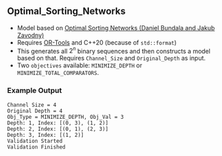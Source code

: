 ## Optimal_Sorting_Networks

- Model based on [Optimal Sorting Networks (Daniel Bundala and Jakub Zavodny)](https://arxiv.org/pdf/1310.6271.pdf)
- Requires [OR-Tools](https://github.com/google/or-tools) and C++20 (because of `std::format`)
- This generates all $2^{n}$ binary sequences and then constructs a model based on that. Requires `Channel_Size` and `Original_Depth` as input.
- Two `objectives` available: `MINIMIZE_DEPTH` or `MINIMIZE_TOTAL_COMPARATORS`.

### Example Output
```
Channel Size = 4
Original Depth = 4
Obj_Type = MINIMIZE_DEPTH, Obj_Val = 3
Depth: 1, Index: [(0, 3), (1, 2)]
Depth: 2, Index: [(0, 1), (2, 3)]
Depth: 3, Index: [(1, 2)]
Validation Started
Validation Finished
```
